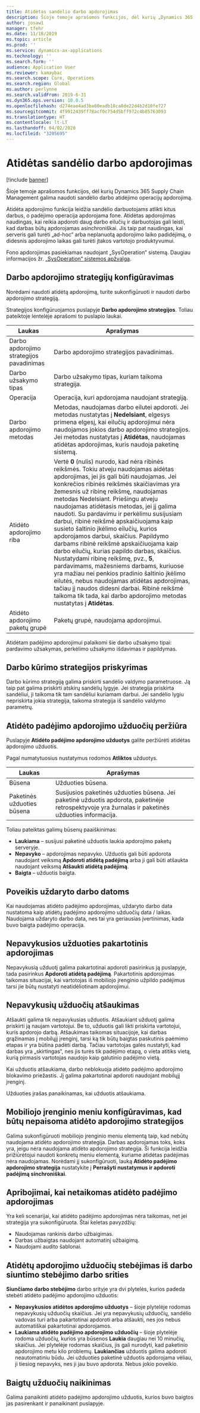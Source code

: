 ```yaml
---
title: Atidėtas sandėlio darbo apdorojimas
description: Šioje temoje aprašomos funkcijos, dėl kurių „Dynamics 365 Supply Chain Management” galima naudoti sandėlio darbo atidėjimo operacijų apdorojimą.
author: josaw1
manager: tfehr
ms.date: 11/18/2019
ms.topic: article
ms.prod: ''
ms.service: dynamics-ax-applications
ms.technology: ''
ms.search.form: ''
audience: Application User
ms.reviewer: kamaybac
ms.search.scope: Core, Operations
ms.search.region: Global
ms.author: perlynne
ms.search.validFrom: 2019-6-31
ms.dyn365.ops.version: 10.0.5
ms.openlocfilehash: d274eae4ad3ba60eadb18ca8de22d4b2d10fe727
ms.sourcegitcommit: 4f9912439ff78acf0c754d5bff972c4b85763093
ms.translationtype: HT
ms.contentlocale: lt-LT
ms.lasthandoff: 04/02/2020
ms.locfileid: "3205695"
---
```

# <a name="deferred-processing-of-warehouse-work"></a>Atidėtas sandėlio darbo apdorojimas

[!include [banner](../includes/banner.md)]

Šioje temoje aprašomos funkcijos, dėl kurių Dynamics 365 Supply Chain Management galima naudoti sandėlio darbo atidėjimo operacijų apdorojimą.

Atidėta apdorojimo funkcija leidžia sandėlio darbuotojams atlikti kitus darbus, o padėjimo operacija apdorojama fone. Atidėtas apdorojimas naudingas, kai reikia apdoroti daug darbo eilučių ir darbuotojas gali leisti, kad darbas būtų apdorojamas asinchroniškai. Jis taip pat naudingas, kai serveris gali turėti „ad-hoc“ arba neplanuotą apdorojimo laiko padidėjimą, o didesnis apdorojimo laikas gali turėti įtakos vartotojo produktyvumui.

Fono apdorojimas pasiekiamas naudojant „SysOperation“ sistemą. Daugiau informacijos žr. [„SysOperation“ sistemos apžvalga](https://docs.microsoft.com/dynamicsax-2012/developer/sysoperation-framework-overview).

## <a name="configuring-the-work-processing-policies"></a>Darbo apdorojimo strategijų konfigūravimas

Norėdami naudoti atidėtą apdorojimą, turite sukonfigūruoti ir naudoti darbo apdorojimo strategiją.

Strategijos konfigūruojamos puslapyje **Darbo apdorojimo strategijos**. Toliau pateiktoje lentelėje aprašomi to puslapio laukai.

| Laukas                           | Aprašymas |
|---------------------------------|-------------|
| Darbo apdorojimo strategijos pavadinimas     | Darbo apdorojimo strategijos pavadinimas. |
| Darbo užsakymo tipas                 | Darbo užsakymo tipas, kuriam taikoma strategija. |
| Operacija                       | Operacija, kuri apdorojama naudojant strategiją. |
| Darbo apdorojimo metodas          | Metodas, naudojamas darbo eilutei apdoroti. Jei metodas nustatytas į **Nedelsiant**, elgesys primena elgesį, kai eilučių apdorojimui nėra naudojamos jokios darbo apdorojimo strategijos. Jei metodas nustatytas į **Atidėtas**, naudojamas atidėtas apdorojimas, kuris naudoja paketinę sistemą. |
| Atidėto apdorojimo riba   | Vertė **0** (nulis) nurodo, kad nėra ribinės reikšmės. Tokiu atveju naudojamas aidėtas apdorojimas, jei jis gali būti naudojamas. Jei konkrečios ribinės reikšmės skaičiavimas yra žemesnis už ribinę reikšmę, naudojamas metodas Nedelsiant. Priešingu atveju naudojamas atidėtasis metodas, jei jį galima naudoti. Su pardavimu ir perkėlimu susijusiam darbui, ribinė reikšmė apskaičiuojama kaip susieto šaltinio įkėlimo eilučių, kurios apdorojamos darbui, skaičius. Papildymo darbams ribinė reikšmė apskaičiuojama kaip darbo eilučių, kurias papildo darbas, skaičius. Nustatydami ribinę reikšmę, pvz., **5**, pardavimams, mažesniems darbams, kuriuose yra mažiau nei penkios pradinio šaltinio įkėlimo eilutės, nebus naudojamas atidėtas apdorojimas, tačiau jį naudos didesni darbai. Ribinė reikšmė taikoma tik tada, kai darbo apdorojimo metodas nustatytas į **Atidėtas**. |
| Atidėto apdorojimo paketų grupė |Paketų grupė, naudojama apdorojimui. |

Atidėtam padėjimo apdorojimui palaikomi šie darbo užsakymo tipai: pardavimo užsakymas, perkėlimo užsakymo išdavimas ir papildymas.

## <a name="assigning-the-work-creation-policy"></a>Darbo kūrimo strategijos priskyrimas

Darbo kūrimo strategiją galima priskirti sandėlio valdymo parametruose. Ją taip pat galima priskirti atskirų sandėlių lygyje. Jei strategija priskirta sandėliui, ji taikoma tik tam sandėliui kuriamam darbui. Jei sandėlio lygiu nepriskirta jokia strategija, taikoma strategija iš sandėlio valdymo parametrų.

## <a name="viewing-the-deferred-put-processing-tasks"></a>Atidėto padėjimo apdorojimo užduočių peržiūra

Puslapyje **Atidėto padėjimo apdorojimo užduotys** galite peržiūrėti atidėtas apdorojimo užduotis.

Pagal numatytuosius nustatymus rodomos **Atliktos** užduotys.

| Laukas            | Aprašymas |
|------------------|-------------|
| Būsena           | Užduoties būsena. |
| Paketinės užduoties būsena | Susijusios paketinės užduoties būsena. Jei paketinė užduotis apdorota, paketinėje retrospektyvoje yra žurnalas ir paketinės užduoties informacija. |

Toliau pateiktas galimų būsenų paaiškinimas:

- **Laukiama** – susijusi paketinė užduotis laukia apdorojimo paketų serveryje.
- **Nepavyko** – apdorojimas nepavyko. Užduotis gali būti apdorota naudojant veiksmą **Apdoroti atidėtą padėjimą** arba ji gali būti atšaukta naudojant veiksmą **Atšaukti atidėtą padėjimą**.
- **Baigta** – užduotis baigta.

## <a name="impact-on-closed-work-dates"></a>Poveikis uždaryto darbo datoms

Kai naudojamas atidėto padėjimo apdorojimas, uždaryto darbo data nustatoma kaip atidėtų padėjimo apdorojimo užduočių data / laikas. Naudojama uždaryto darbo data, nes tai yra geriausias įvertinimas, kada buvo baigta padėjimo operacija.

## <a name="reprocessing-a-failed-task"></a>Nepavykusios užduoties pakartotinis apdorojimas

Nepavykusią užduotį galima pakartotinai apdoroti pasirinkus ją puslapyje, tada pasirinkus **Apdoroti atidėtą padėjimą**. Pakartotinis apdorojimas taikomas situacijai, kai vartotojas iš mobiliojo įrenginio užpildo padėjimus tarsi jie būtų nustatyti neatidėliotinam apdorojimui.

## <a name="canceling-failed-tasks"></a>Nepavykusių užduočių atšaukimas

Atšaukti galima tik nepavykusias užduotis. Atšaukiant užduotį galima priskirti ją naujam vartotojui. Be to, užduotis gali likti priskirta vartotojui, kuris apdorojo darbą. Atšaukimas taikomas situacijoje, kai darbas grąžinamas į mobilųjį įrenginį, tarsi ką tik būtų baigtas paskutinis paėmimo etapas ir yra būtina padėti darbą. Tačiau vartotojas galės nustatyti, kad darbas yra „skirtingas“, nes jis turės tik padėjimo etapą, o vieta atitiks vietą, kurią pirmasis vartotojas naudojo kaip galutinio padėjimo vietą.

Kai užduotis atšaukiama, darbo neblokuoja atidėto padėjimo apdorojimo blokavimo priežastis. Jį galima pakartotinai apdoroti naudojant mobilųjį įrenginį.

Užduoties įrašas panaikinamas, kai užduotis atšaukiama.

## <a name="configuring-the-mobile-device-menu-to-skip-the-deferred-processing-policy"></a>Mobiliojo įrenginio meniu konfigūravimas, kad būtų nepaisoma atidėto apdorojimo strategijos

Galima sukonfigūruoti mobiliojo įrenginio meniu elementą taip, kad nebūtų naudojama atidėto apdorojimo strategija. Darbas apdorojamas toks, koks yra, jeigu nėra naudojama atidėto apdorojimo strategija. Ši funkcija leidžia prižiūrėtojui naudoti konkretų meniu elementą, kuriame atidėtas padėjimas nėra naudojamas. Norėdami jį sukonfigūruoti, lauką **Atidėto padėjimo apdorojimo strategija** nustatykite į **Perrašyti nustatymus ir apdoroti padėjimą sinchroniškai**. 

## <a name="restrictions-when-the-deferred-put-processing-isnt-applied"></a>Apribojimai, kai netaikomas atidėto padėjimo apdorojimas

Yra keli scenarijai, kai atidėto padėjimo apdorojimas nėra taikomas, net jei strategija yra sukonfigūruota. Štai keletas pavyzdžių:

- Naudojamas rankinis darbo užbaigimas.
- Darbas užbaigtas naudojant automatinį užbaigimą.
- Naudojami audito šablonai.


## <a name="monitoring-the-deferred-processing-tasks-from-the-outbound-work-monitoring-workspace"></a>Atidėtų apdorojimo užduočių stebėjimas iš darbo siuntimo stebėjimo darbo srities

**Siunčiamo darbo stebėjimo** darbo srityje yra dvi plytelės, kurios padeda stebėti atidėto padėjimo apdorojimo užduotis:

- **Nepavykusios atidėtos apdorojimo užduotys** – šioje plytelėje rodomas nepavykusių užduočių skaičius. Jei yra nepavykusių užduočių, sandėlio vadovas turi arba pakartotinai apdoroti arba atšaukti, nes jos nebus automatiškai pakartotinai apdorojamos.
- **Laukiama atidėto padėjimo apdorojimo užduočių** – šioje plytelėje rodoma užduočių, kurios yra būsenos **Laukia** daugiau nei 10 minučių, skaičius. Jei plytelėje rodomas skaičius, jis gali nurodyti, kad paketinio apdorojimo metu kilo problemų. **Laukiančias** užduotis galima apdoroti neautomatiniu būdu. Jei užduoties paketinė užduotis apdorojama vėliau, ji tiesiog nepavyks, nes ji jau buvo apdorota. Nebus jokio poveikio.

## <a name="deleting-completed-tasks"></a>Baigtų užduočių naikinimas

Galima panaikinti atidėto padėjimo apdorojimo užduotis, kurios buvo baigtos jas pasirenkant ir panaikinant puslapyje.
